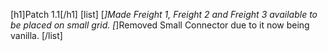 [h1]Patch 1.1[/h1]
[list]
[*]Made Freight 1, Freight 2 and Freight 3 available to be placed on small grid.
[*]Removed Small Connector due to it now being vanilla.
[/list]